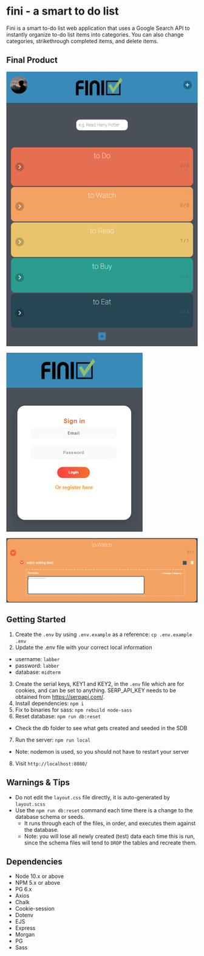 # fini - a smart to do list

Fini is a smart to-do list web application that uses a Google Search API to instantly organize to-do list items into categories. You can also change categories, strikethrough completed items, and delete items. 

## Final Product

!["The main page of Fini"](https://github.com/andrewgjh/fini/blob/master/public/Images/finiFront.PNG?raw=true)

!["The login page of Fini"](https://github.com/andrewgjh/fini/blob/master/public/Images/FiniSignIn.PNG?raw=true)

!["Drop-down functionality of Fini"](https://github.com/andrewgjh/fini/blob/master/public/Images/dropdown%20functionality.PNG?raw=true)

## Getting Started

1. Create the `.env` by using `.env.example` as a reference: `cp .env.example .env`
2. Update the .env file with your correct local information 
  - username: `labber` 
  - password: `labber` 
  - database: `midterm`
3. Create the serial keys, KEY1 and KEY2, in the `.env` file which are for cookies, and can be set to anything. SERP_API_KEY needs to be obtained from https://serpapi.com/.
4. Install dependencies: `npm i`
5. Fix to binaries for sass: `npm rebuild node-sass`
6. Reset database: `npm run db:reset`
  - Check the db folder to see what gets created and seeded in the SDB
7. Run the server: `npm run local`
  - Note: nodemon is used, so you should not have to restart your server
8. Visit `http://localhost:8080/`

## Warnings & Tips

- Do not edit the `layout.css` file directly, it is auto-generated by `layout.scss`
- Use the `npm run db:reset` command each time there is a change to the database schema or seeds. 
  - It runs through each of the files, in order, and executes them against the database. 
  - Note: you will lose all newly created (test) data each time this is run, since the schema files will tend to `DROP` the tables and recreate them.

## Dependencies

- Node 10.x or above
- NPM 5.x or above
- PG 6.x
- Axios
- Chalk
- Cookie-session
- Dotenv
- EJS
- Express
- Morgan
- PG
- Sass
